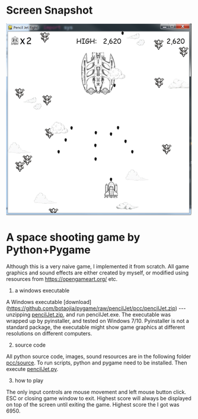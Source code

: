 # Screen Snapshot
![image](https://github.com/botaojia/pygame/blob/pencilJet/pcc/source/images/cover.png)

# A space shooting game by Python+Pygame

Although this is a very naive game, I implemented it from scratch. All game graphics and sound effects are either created by myself, or modified using resources from https://opengameart.org/ etc.

1. a windows executable

A Windows executable [download] (https://github.com/botaojia/pygame/raw/pencilJet/pcc/pencilJet.zip) --- unzipping [pencilJet.zip](https://github.com/botaojia/pygame/blob/pencilJet/pcc/pencilJet.zip), and run pencilJet.exe. The executable was wrapped up by pyinstaller, and tested on Windows 7/10. Pyinstaller is not a standard package, the executable might show game graphics at different resolutions on different computers.

2. source code

All python source code, images, sound resources are in the following folder [pcc/source](https://github.com/botaojia/pygame/tree/pencilJet/pcc/source).
To run scripts, python and pygame need to be installed. Then execute [pencilJet.py](https://github.com/botaojia/pygame/blob/pencilJet/pcc/source/pencilJet.py).

3. how to play

The only input controls are mouse movement and left mouse button click.
ESC or closing game window to exit.
Highest score will always be displayed on top of the screen until exiting the game.
Highest score the I got was 6950.

